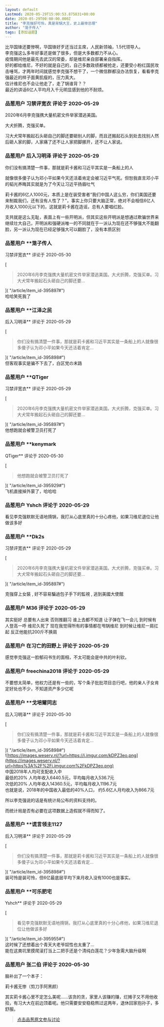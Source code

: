 ```yaml
---
layout: default
Lastmod: 2020-05-29T15:00:53.875831+00:00
date: 2020-05-29T00:00:00.000Z
title: "李克强好可怜，真是背锅大王，史上最惨总理"
author: "笼子传人"
tags: [添加话题]
---
```


比华国锋还要惨啊，华国锋好歹还当过主席，人民新领袖，1.5代领导人。  
李克强这么多年好事还是做了很多，但是大多数都力不从心。  
疫情期间他是最先去武汉的常委，却是维尼亲自部署亲自指挥。  
好的都给维尼，不好的就是自己的，自己多数政绩都被抢走，还要受小粉红国民攻击唾骂，才两年时间就感觉李克强不想干了，一个微信群都没办法恢复，看看李克强最近的样子面黄肌瘦的，压力真大。  
估计维尼也不会让他走了，走了锅谁背？？  
最近的讲话6亿人平均月入千元明显感到他的不耐烦。

            
### 品葱用户 **习禁评宽衣** 评论于 2020-05-29
        
2020年6月李克强携大量机密文件举家潜逃美国。  
  
大犬折腾，克强买单。  
  
习大犬常年搬起石头砸自己的脚还要砸别人的脚，而且还搬起石头到处去找别人然后砸人家的脚，人家痛了还不让人家把脚挪开，还不让人家说。
        


            
### 品葱用户 **后入习明泽** 评论于 2020-05-29
        
你们没有搞清楚一件事，那就是莉卡酱和习近平其实是一条船上的人  
  
就像很多傻子认为邓小平如果今天还活着肯定会被习近平气死。但恕我直言邓小平的韬光养晦其实就是为了今天让习近平扬眉吐气  
  
莉卡酱的6亿人1000元，本质上是在装受害者“我们中国人这么穷，你们美国还要来制裁我们，还有没有人性了？”，事实上你只要大脑正常，绝对不会相信6亿人月收入1000元以下的，这就是莉卡酱在造谣，总有人要唱红脸。  
  
支共就是这么无耻，表面上有一些开明派，但其实这些开明派是想通过欺骗世界来继续壮大自己，开明派和强硬派唯一的不同就在于一派认为现在还不够强大不能翻脸，另一派认为现在已经足够强大可以翻脸了，没有本质区别
        


            
### 品葱用户 **笼子传人 
习禁评宽衣** 评论于 2020-05-30
        
[

> 2020年6月李克强携大量机密文件举家潜逃美国。大犬折腾，克强买单。习大犬常年搬起石头砸自己的脚还要...

]( "/article/item_id-395897#")  
哈哈笑死我了
        


            
### 品葱用户 **江泽之民 
后入习明泽** 评论于 2020-05-29
        
[

> 你们没有搞清楚一件事，那就是莉卡酱和习近平其实是一条船上的人就像很多傻子认为邓小平如果今天还活着肯定...

]( "/article/item_id-395898#")  
但客观事实是骗不下去了，白区党の末路
        


            
### 品葱用户 **QTiger 
习禁评宽衣** 评论于 2020-05-29
        
[

> 2020年6月李克强携大量机密文件举家潜逃美国。大犬折腾，克强买单。习大犬常年搬起石头砸自己的脚还要...

]( "/article/item_id-395897#")  
他想跑就会被警卫员打死了
        


            
### 品葱用户 **kenymark 
QTiger** 评论于 2020-05-30
        
[

> 他想跑就会被警卫员打死了

]( "/article/item_id-395929#")  
飞机直接掉外蒙了，哈哈哈
        


            
### 品葱用户 **Yshch** 评论于 2020-05-29
        
看见李克强默默无语地揹锅，我打从心底里真的十分心疼他，如果习维尼退位让他做该多好
        


            
### 品葱用户 **Dk2s 
习禁评宽衣** 评论于 2020-05-29
        
[

> 2020年6月李克强携大量机密文件举家潜逃美国。大犬折腾，克强买单。习大犬常年搬起石头砸自己的脚还要...

]( "/article/item_id-395897#")  
  
克強穿上女裝 , 好不容易騙過包子手下的監視 , 逃到美國大使館
        


            
### 品葱用户 **M36** 评论于 2020-05-29
        
其实挺好 总要有人出来 否则推翻习 谁上去都不知道 让子弹在飞一会儿 到时候有人登高一呼 维尼久死了 现在我觉得所有的事情都在甩锅维尼 到时候让维尼一肩扛起 反正他能抗200斤不换肩
        


            
### 品葱用户 **在习亡的田野上** 评论于 2020-05-29
        
感觉李克强这一脸郁闷书生的面相，不太可能会是中共的叶利钦。
        


            
### 品葱用户 **freechina2018** 评论于 2020-05-29
        
不要想太简单，他权力还是有一些的，写个条子批批项目总行吧，他的亲人子女肯定好处也不少，不知道资产多少亿呢
        


            
### 品葱用户 **戈培爾同志 
后入习明泽** 评论于 2020-05-30
        
[

> 你们没有搞清楚一件事，那就是莉卡酱和习近平其实是一条船上的人就像很多傻子认为邓小平如果今天还活着肯定...

]( "/article/item_id-395898#")  
![https://images.weserv.nl/?url=https://i.imgur.com/kDPZ3eo.png](https://images.weserv.nl/?url=https%3A%2F%2Fi.imgur.com%2FkDPZ3eo.png)  
中国2018年人均可支配收入中  
最低的20% 人均年收入6440.5元，平均每月收入536.7元  
次低的20% 人均年收入14360.5元，平均每月收入1196.7元  
也就是说，2018年的中国收入最低的40%人口， 约5.6亿人月均收入为866.7元  
  
所以李克强说的话是有统计局公布的资料支持的。  
  
而统计局是否有必要在这项数据上造假就不得而知了。
        


            
### 品葱用户 **谎言领主1127 
后入习明泽** 评论于 2020-05-29
        
[

> 你们没有搞清楚一件事，那就是莉卡酱和习近平其实是一条船上的人就像很多傻子认为邓小平如果今天还活着肯定...

]( "/article/item_id-395898#")  
装可怜是装可怜，但6亿最底层平均下来月收入没有1000也是事实。
        


            
### 品葱用户 **可乐肥宅 
Yshch** 评论于 2020-05-29
        
[

> 看见李克强默默无语地揹锅，我打从心底里真的十分心疼他，如果习维尼退位让他做该多好

]( "/article/item_id-395955#")  
这时候了还想着出个青天大老爷奴性也太重了...  
能在这粪坑里摸爬滚打当上二把手还是个清纯白莲花？少年急需大脑升级啊
        


            
### 品葱用户 **张二伯** 评论于 2020-05-30
        
脑补出了一个本子：  
  
莉卡酱无惨（剪刀手阿黑颜）  
  
其实莉卡酱心里不定怎么美呢……该贪的贪，家里人该赚的赚，烂摊子又不用他收拾，有习大大在前边顶着呢。他只需要安安稳稳熬过这两年，退休回家抱孙子，多舒服。
        






> [点击品葱原文参与讨论](https://pincong.rocks/article/19641)

